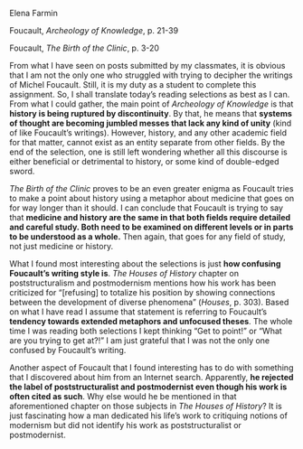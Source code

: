 Elena Farmin

Foucault, *Archeology of Knowledge*, p. 21-39

Foucault, *The Birth of the Clinic*, p. 3-20

From what I have seen on posts submitted by my classmates, it is obvious that I am not the only one who struggled with trying to decipher the writings of Michel Foucault. Still, it is my duty as a student to complete this assignment. So, I shall translate today’s reading selections as best as I can. From what I could gather, the main point of *Archeology of Knowledge* is that **history is being ruptured by discontinuity**. By that, he means that **systems of thought are becoming jumbled messes that lack any kind of unity** (kind of like Foucault’s writings).  However, history, and any other academic field for that matter, cannot exist as an entity separate from other fields. By the end of the selection, one is still left wondering whether all this discourse is either beneficial or detrimental to history, or some kind of double-edged sword.

*The Birth of the Clinic* proves to be an even greater enigma as Foucault tries to make a point about history using a metaphor about medicine that goes on for way longer than it should. I can conclude that Foucault is trying to say that **medicine and history are the same in that both fields require detailed and careful study. Both need to be examined on different levels or in parts to be understood as a whole.** Then again, that goes for any field of study, not just medicine or history. 

What I found most interesting about the selections is just **how confusing Foucault’s writing style is**. *The Houses of History* chapter on poststructuralism and postmodernism mentions how his work has been criticized for “[refusing] to totalize his position by showing connections between the development of diverse phenomena” (*Houses*, p. 303). Based on what I have read I assume that statement is referring to Foucault’s **tendency towards extended metaphors and unfocused theses**. The whole time I was reading both selections I kept thinking “Get to point!” or “What are you trying to get at?!” I am just grateful that I was not the only one confused by Foucault’s writing. 

Another aspect of Foucault that I found interesting has to do with something that I discovered about him from an Internet search. Apparently, **he rejected the label of poststructuralist and postmodernist even though his work is often cited as such**. Why else would he be mentioned in that aforementioned chapter on those subjects in *The Houses of History*? It is just fascinating how a man dedicated his life’s work to critiquing notions of modernism but did not identify his work as poststructuralist or postmodernist.
